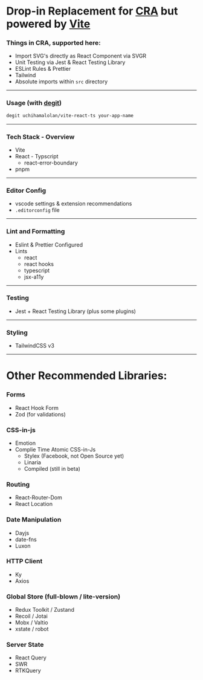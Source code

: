 # Drop-in Replacement for [CRA](http://create-react-app.dev/) but powered by [Vite](https://vitejs.dev/)

### Things in CRA, supported here:
- Import SVG's directly as React Component via SVGR
- Unit Testing via Jest & React Testing Library
- ESLint Rules & Prettier
- Tailwind
- Absolute imports within `src` directory

---

### Usage (with [degit](https://github.com/Rich-Harris/degit))
```bash
degit uchihamalolan/vite-react-ts your-app-name
```

---

### Tech Stack - Overview
- Vite
- React - Typscript
  - react-error-boundary
- pnpm

---

### Editor Config

- vscode settings & extension recommendations
- `.editorconfig` file

---

### Lint and Formatting
- Eslint & Prettier Configured
- Lints
  - react
  - react hooks
  - typescript
  - jsx-a11y

---

### Testing
- Jest + React Testing Library (plus some plugins)

---

### Styling
- TailwindCSS v3

---

# Other Recommended Libraries:

### Forms
- React Hook Form
- Zod (for validations)

### CSS-in-js
- Emotion
- Complie Time Atomic CSS-in-Js
  - Stylex (Facebook, not Open Source yet)
  - Linaria
  - Compiled (still in beta)

### Routing
- React-Router-Dom
- React Location

### Date Manipulation
- Dayjs
- date-fns
- Luxon

### HTTP Client
- Ky
- Axios

### Global Store (full-blown / lite-version)
- Redux Toolkit / Zustand
- Recoil / Jotai
- Mobx / Valtio
- xstate / robot

### Server State
- React Query
- SWR
- RTKQuery

<!-- ### Eslint Plugins
- [eslint-plugin-jest-dom](https://testing-library.com/docs/ecosystem-eslint-plugin-jest-dom)
- [typescript-eslint](https://github.com/typescript-eslint/typescript-eslint/tree/master/packages/eslint-plugin) -->
